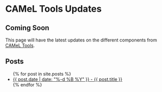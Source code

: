 # CAMeL Tools Updates

## Coming Soon

This page will have the latest updates on the different components from [CAMeL Tools](https://github.com/CAMeL-Lab/camel_tools).

## Posts

<ul class="post-list">
  {% for post in site.posts %}
    <li>
      <a href="{{ post.url }}">{{ post.date | date: "%-d %B %Y" }} - {{ post.title }}</a>
    </li>
  {% endfor %}
</ul>
